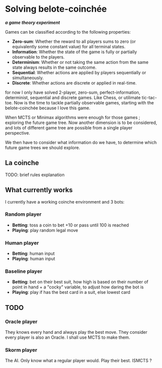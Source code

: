 # Solving belote-coinchée
***a game theory experiment***

Games can be classified according to the following properties:

- **Zero-sum**: Whether the reward to all players sums to zero (or equivalently some constant value) for all terminal states.
- **Information**: Whether the state of the game is fully or partially observable to the players.
- **Determinism**: Whether or not taking the same action from the same state always results in the same outcome.
- **Sequential**: Whether actions are applied by players sequentially or simultaneously.
- **Discrete**: Whether actions are discrete or applied in real-time.

for now I only have solved 2-player, zero-sum, perfect-information, determinist, sequential and discrete games. Like Chess, or utilimate tic-tac-toe. Now is the time to tackle partially observable games, starting with the belote-coinchée because I love this game.

When MCTS or Minimax algorithms were enough for those games ; exploring the future game tree. Now another dimension is to be considered, and lots of different game tree are possible from a single player perspective. 

We then have to consider what information do we have, to determine which future game trees we should explore.

## La coinche

TODO: brief rules explanation

## What currently works

I currently have a working coinche environment and 3 bots:

### Random player 
- **Betting**: toss a coin to bet +10 or pass until 100 is reached
- **Playing**: play random legal move

### Human player 
- **Betting**: human input
- **Playing**: human input

### Baseline player 
- **Betting**: bet on their best suit, how high is based on their number of point in hand + a "cocky" variable, to adjust how daring the bot is
- **Playing**: play if has the best card in a suit, else lowest card


## TODO

### Oracle player

They knows every hand and always play the best move. They consider every player is also an Oracle. I shall use MCTS to make them.


### Skorm player

The AI. Only know what a regular player would. Play their best. ISMCTS ?